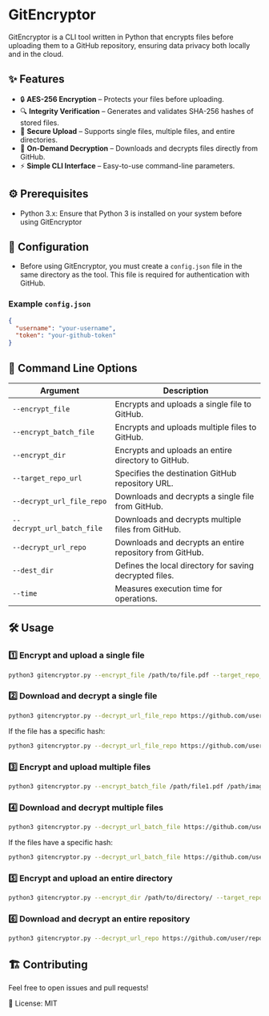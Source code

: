 # GitEncryptor

GitEncryptor is a CLI tool written in Python that encrypts files before uploading them to a GitHub repository, ensuring data privacy both locally and in the cloud.

## ✨ Features

- 🔒 **AES-256 Encryption** – Protects your files before uploading.
- 🔍 **Integrity Verification** – Generates and validates SHA-256 hashes of stored files.
- 📂 **Secure Upload** – Supports single files, multiple files, and entire directories.
- 🔑 **On-Demand Decryption** – Downloads and decrypts files directly from GitHub.
- ⚡ **Simple CLI Interface** – Easy-to-use command-line parameters.

## ⚙️ Prerequisites

- Python 3.x: Ensure that Python 3 is installed on your system before using GitEncryptor

  
## 🔧 Configuration

- Before using GitEncryptor, you must create a `config.json` file in the same directory as the tool. This file is required for authentication with GitHub.


### Example `config.json`
```json
{
  "username": "your-username",
  "token": "your-github-token"
}
```

## 📜 Command Line Options

| Argument                      | Description |
|--------------------------------|-------------|
| `--encrypt_file`              | Encrypts and uploads a single file to GitHub. |
| `--encrypt_batch_file`        | Encrypts and uploads multiple files to GitHub. |
| `--encrypt_dir`               | Encrypts and uploads an entire directory to GitHub. |
| `--target_repo_url`           | Specifies the destination GitHub repository URL. |
| `--decrypt_url_file_repo`     | Downloads and decrypts a single file from GitHub. |
| `--decrypt_url_batch_file`    | Downloads and decrypts multiple files from GitHub. |
| `--decrypt_url_repo`          | Downloads and decrypts an entire repository from GitHub. |
| `--dest_dir`                  | Defines the local directory for saving decrypted files. |
| `--time`                      | Measures execution time for operations. |


## 🛠 Usage

### 1️⃣ Encrypt and upload a single file

```bash
python3 gitencryptor.py --encrypt_file /path/to/file.pdf --target_repo_url https://github.com/user/repository/ --time
```

### 2️⃣ Download and decrypt a single file

```bash
python3 gitencryptor.py --decrypt_url_file_repo https://github.com/user/repository/blob/main/file.pdf --dest_dir /destination/path --time
```

If the file has a specific hash:

```bash
python3 gitencryptor.py --decrypt_url_file_repo https://github.com/user/repository/blob/<hash>/file.pdf --dest_dir /destination/path --time
```

### 3️⃣ Encrypt and upload multiple files

```bash
python3 gitencryptor.py --encrypt_batch_file /path/file1.pdf /path/image.jpg /path/image.png --target_repo_url https://github.com/user/repository/ --time
```

### 4️⃣ Download and decrypt multiple files

```bash
python3 gitencryptor.py --decrypt_url_batch_file https://github.com/user/repository/blob/main/file1.pdf https://github.com/user/repository/blob/main/image.jpg https://github.com/user/repository/blob/main/image.png --dest_dir /destination/path --time
```

If the files have a specific hash:

```bash
python3 gitencryptor.py --decrypt_url_batch_file https://github.com/user/repository/blob/<hash>/file1.pdf https://github.com/user/repository/blob/<hash>/image.jpg https://github.com/user/repository/blob/<hash>/image.png --dest_dir /destination/path --time
```

### 5️⃣ Encrypt and upload an entire directory

```bash
python3 gitencryptor.py --encrypt_dir /path/to/directory/ --target_repo_url https://github.com/user/repository/ --time
```

### 6️⃣ Download and decrypt an entire repository

```bash
python3 gitencryptor.py --decrypt_url_repo https://github.com/user/repository/ --dest_dir /destination/path/ --time
```


## 🏗 Contributing

Feel free to open issues and pull requests!

📜 License: MIT
